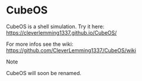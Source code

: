 # CubeOS
CubeOS is a shell simulation.
Try it here: https://cleverlemming1337.github.io/CubeOS/

For more infos see the wiki: https://github.com/CleverLemming1337/CubeOS/wiki

> [!NOTE]
> CubeOS will soon be renamed.

